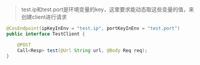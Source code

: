 

> test.ip和test.port是环境变量的key，这里要求能动态取这些变量的值，来创建client进行请求
```java
@CosEndpoint(ipKeyInEnv = "test.ip", portKeyInEnv = "test.port")
public interface TestClient {

    @POST
    Call<Resp> test(@Url String url, @Body Req req);
}
```
